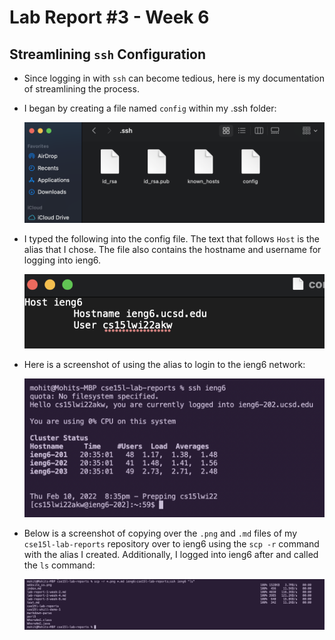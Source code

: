 # Lab Report #3 - Week 6

## Streamlining `ssh` Configuration

* Since logging in with `ssh` can become tedious, here is my documentation of streamlining the process.

* I began by creating a file named `config` within my .ssh folder: 

    ![Config](lab-report-3-images/config_location.png)
    
* I typed the following into the config file. The text that follows `Host` is the alias that I chose. The file also contains the hostname and username for logging into ieng6.

    ![Config Content](lab-report-3-images/config_content.png)

* Here is a screenshot of using the alias to login to the ieng6 network:

    ![login](lab-report-3-images/login.png)

* Below is a screenshot of copying over the `.png` and `.md` files of my `cse15l-lab-reports` repository over to ieng6 using the `scp -r` command with the alias I created. Additionally, I logged into ieng6 after and called the `ls` command:

    ![scp](lab-report-3-images/ssh.png)